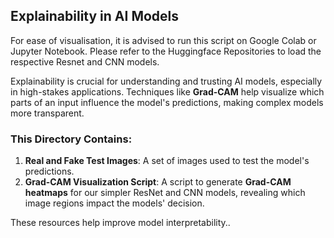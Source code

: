## Explainability in AI Models

For ease of visualisation, it is advised to run this script on Google Colab or Jupyter Notebook. Please refer to
the Huggingface Repositories to load the respective Resnet and CNN models.

Explainability is crucial for understanding and trusting AI models, especially in high-stakes applications. Techniques like **Grad-CAM** help visualize which parts of an input influence the model's predictions, making complex models more transparent.


### This Directory Contains:
1. **Real and Fake Test Images**: A set of images used to test the model's predictions.
2. **Grad-CAM Visualization Script**: A script to generate **Grad-CAM heatmaps** for our simpler ResNet
and CNN models, revealing which image regions impact the models' decision.

These resources help improve model interpretability..
